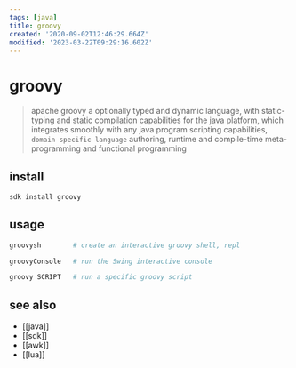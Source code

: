 ```yaml
---
tags: [java]
title: groovy
created: '2020-09-02T12:46:29.664Z'
modified: '2023-03-22T09:29:16.602Z'
---
```


# groovy

> apache groovy a optionally typed and dynamic language, with static-typing and static compilation capabilities
> for the java platform, which integrates smoothly with any java program
> scripting capabilities, `domain specific language` authoring, runtime and compile-time meta-programming and functional programming

## install

```sh
sdk install groovy
```

## usage

```sh
groovysh        # create an interactive groovy shell, repl

groovyConsole   # run the Swing interactive console

groovy SCRIPT   # run a specific groovy script
```

## see also

- [[java]]
- [[sdk]]
- [[awk]]
- [[lua]]
